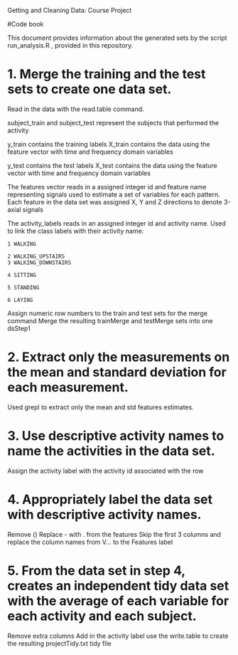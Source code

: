 Getting and Cleaning Data: Course Project

#Code book 

This document provides information about the generated sets by the script  run_analysis.R , provided in this repository.

# 1. Merge the training and the test sets to create one data set.

Read in the data with the read.table command.

subject_train and subject_test represent the subjects that performed the activity

y_train  contains the training labels
X_train  contains the data using the feature vector with time and frequency domain variables

y_test  contains the test labels
X_test  contains the data using the feature vector with time and frequency domain variables

The features vector reads in a assigned integer id and feature name representing
signals used to estimate a set of variables for each pattern. 
Each feature in the data set was assigned X, Y and Z directions to denote 3-axial signals

The activity_labels reads in an assigned integer id and activity name. 
Used to link the class labels with their activity name:

	1 WALKING

	2 WALKING_UPSTAIRS
	3 WALKING_DOWNSTAIRS

	4 SITTING

	5 STANDING

	6 LAYING


Assign numeric row numbers to the train and test sets for the merge command
Merge the resulting trainMerge and testMerge sets into one dsStep1

# 2. Extract only the measurements on the mean and standard deviation for each measurement.

Used grepl to extract only the mean and std features estimates.

# 3. Use descriptive activity names to name the activities in the data set.

Assign the activity label with the activity id associated with the row

# 4. Appropriately label the data set with descriptive activity names.

Remove () Replace - with . from the features
Skip the first 3 columns and replace the column names from V... to the Features label

# 5. From the data set in step 4, creates an independent tidy data set with the average of each variable for each activity and each subject.

Remove extra columns
Add in the activity label
use the write.table to create the resulting projectTidy.txt tidy file

